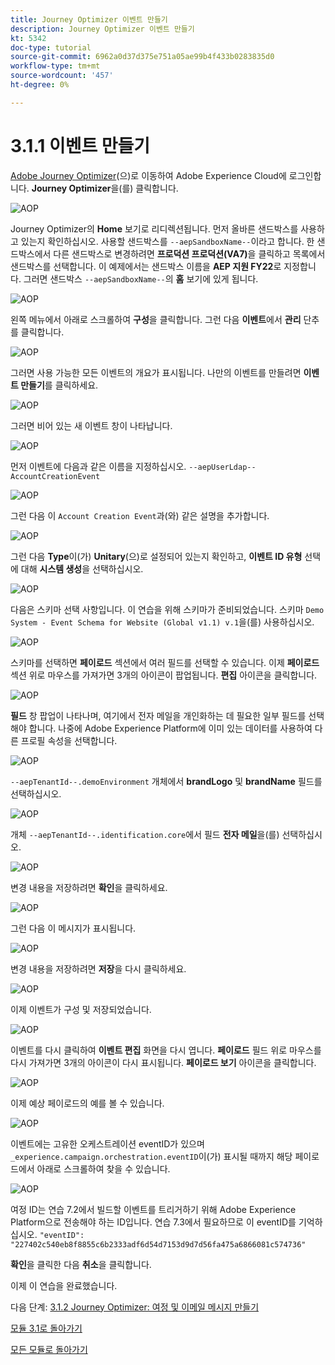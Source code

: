```yaml
---
title: Journey Optimizer 이벤트 만들기
description: Journey Optimizer 이벤트 만들기
kt: 5342
doc-type: tutorial
source-git-commit: 6962a0d37d375e751a05ae99b4f433b0283835d0
workflow-type: tm+mt
source-wordcount: '457'
ht-degree: 0%

---
```


# 3.1.1 이벤트 만들기

[Adobe Journey Optimizer](https://experience.adobe.com)(으)로 이동하여 Adobe Experience Cloud에 로그인합니다. **Journey Optimizer**&#x200B;을(를) 클릭합니다.

![AOP](./images/acophome.png)

Journey Optimizer의 **Home** 보기로 리디렉션됩니다. 먼저 올바른 샌드박스를 사용하고 있는지 확인하십시오. 사용할 샌드박스를 `--aepSandboxName--`이라고 합니다. 한 샌드박스에서 다른 샌드박스로 변경하려면 **프로덕션 프로덕션(VA7)**&#x200B;을 클릭하고 목록에서 샌드박스를 선택합니다. 이 예제에서는 샌드박스 이름을 **AEP 지원 FY22**&#x200B;로 지정합니다. 그러면 샌드박스 `--aepSandboxName--`의 **홈** 보기에 있게 됩니다.

![AOP](./images/acoptriglp.png)

왼쪽 메뉴에서 아래로 스크롤하여 **구성**&#x200B;을 클릭합니다. 그런 다음 **이벤트**&#x200B;에서 **관리** 단추를 클릭합니다.

![AOP](./images/acopmenu.png)

그러면 사용 가능한 모든 이벤트의 개요가 표시됩니다. 나만의 이벤트를 만들려면 **이벤트 만들기**&#x200B;를 클릭하세요.

![AOP](./images/emptyevent.png)

그러면 비어 있는 새 이벤트 창이 나타납니다.

![AOP](./images/emptyevent1.png)

먼저 이벤트에 다음과 같은 이름을 지정하십시오. `--aepUserLdap--AccountCreationEvent`

![AOP](./images/eventname.png)

그런 다음 이 `Account Creation Event`과(와) 같은 설명을 추가합니다.

![AOP](./images/eventdescription.png)

그런 다음 **Type**&#x200B;이(가) **Unitary**(으)로 설정되어 있는지 확인하고, **이벤트 ID 유형** 선택에 대해 **시스템 생성**&#x200B;을 선택하십시오.

![AOP](./images/eventidtype.png)

다음은 스키마 선택 사항입니다. 이 연습을 위해 스키마가 준비되었습니다. 스키마 `Demo System - Event Schema for Website (Global v1.1) v.1`을(를) 사용하십시오.

![AOP](./images/eventschema.png)

스키마를 선택하면 **페이로드** 섹션에서 여러 필드를 선택할 수 있습니다. 이제 **페이로드** 섹션 위로 마우스를 가져가면 3개의 아이콘이 팝업됩니다. **편집** 아이콘을 클릭합니다.

![AOP](./images/eventpayload.png)

**필드** 창 팝업이 나타나며, 여기에서 전자 메일을 개인화하는 데 필요한 일부 필드를 선택해야 합니다.  나중에 Adobe Experience Platform에 이미 있는 데이터를 사용하여 다른 프로필 속성을 선택합니다.

![AOP](./images/eventfields.png)

`--aepTenantId--.demoEnvironment` 개체에서 **brandLogo** 및 **brandName** 필드를 선택하십시오.

![AOP](./images/eventpayloadbr.png)

개체 `--aepTenantId--.identification.core`에서 필드 **전자 메일**&#x200B;을(를) 선택하십시오.

![AOP](./images/eventpayloadbrid.png)

변경 내용을 저장하려면 **확인**&#x200B;을 클릭하세요.

![AOP](./images/saveok.png)

그런 다음 이 메시지가 표시됩니다.

![AOP](./images/eventsave.png)

변경 내용을 저장하려면 **저장**&#x200B;을 다시 클릭하세요.

![AOP](./images/save1.png)

이제 이벤트가 구성 및 저장되었습니다.

![AOP](./images/eventdone.png)

이벤트를 다시 클릭하여 **이벤트 편집** 화면을 다시 엽니다. **페이로드** 필드 위로 마우스를 다시 가져가면 3개의 아이콘이 다시 표시됩니다. **페이로드 보기** 아이콘을 클릭합니다.

![AOP](./images/viewevent.png)

이제 예상 페이로드의 예를 볼 수 있습니다.

![AOP](./images/fullpayload.png)

이벤트에는 고유한 오케스트레이션 eventID가 있으며 `_experience.campaign.orchestration.eventID`이(가) 표시될 때까지 해당 페이로드에서 아래로 스크롤하여 찾을 수 있습니다.

![AOP](./images/payloadeventID.png)

여정 ID는 연습 7.2에서 빌드할 이벤트를 트리거하기 위해 Adobe Experience Platform으로 전송해야 하는 ID입니다. 연습 7.3에서 필요하므로 이 eventID를 기억하십시오.
`"eventID": "227402c540eb8f8855c6b2333adf6d54d7153d9d7d56fa475a6866081c574736"`

**확인**&#x200B;을 클릭한 다음 **취소**&#x200B;을 클릭합니다.

이제 이 연습을 완료했습니다.

다음 단계: [3.1.2 Journey Optimizer: 여정 및 이메일 메시지 만들기](./ex2.md)

[모듈 3.1로 돌아가기](./journey-orchestration-create-account.md)

[모든 모듈로 돌아가기](../../../overview.md)
